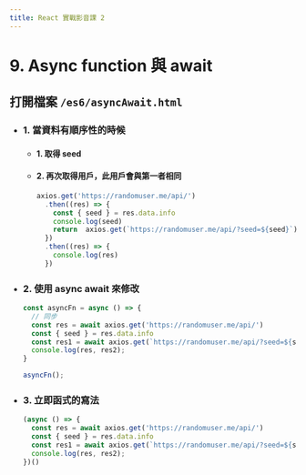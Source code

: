 ```yaml
---
title: React 實戰影音課 2
---
```


# 9. Async function 與 await
## 打開檔案 `/es6/asyncAwait.html`
  - ### 1. 當資料有順序性的時候
    - #### 1. 取得 seed
    - #### 2. 再次取得用戶，此用戶會與第一者相同
      ```ts
      axios.get('https://randomuser.me/api/')
        .then((res) => {
          const { seed } = res.data.info
          console.log(seed)
          return  axios.get(`https://randomuser.me/api/?seed=${seed}`)
        })
        .then((res) => {
          console.log(res)
        })
      ```

  - ### 2. 使用 async await 來修改
    ```ts
    const asyncFn = async () => {
      // 同步
      const res = await axios.get('https://randomuser.me/api/')
      const { seed } = res.data.info
      const res1 = await axios.get(`https://randomuser.me/api/?seed=${seed}`)
      console.log(res, res2);
    }

    asyncFn();
    ```

  - ### 3. 立即函式的寫法
    ```ts
    (async () => {
      const res = await axios.get('https://randomuser.me/api/')
      const { seed } = res.data.info
      const res1 = await axios.get(`https://randomuser.me/api/?seed=${seed}`)
      console.log(res, res2);
    })()
    ```


  